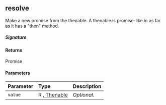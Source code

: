 ## resolve<R>

Make a new promise from the thenable. 
A thenable is promise-like in as far as it has a "then" method.

##### Signature

#### Returns
Promise<R>

#### Parameters


| Parameter	   | Type    | Description |
|:-------------|:---------------|:------------|
| `value`    | R ,[ Thenable<R>](Thenable.md) | _Optional._ |

